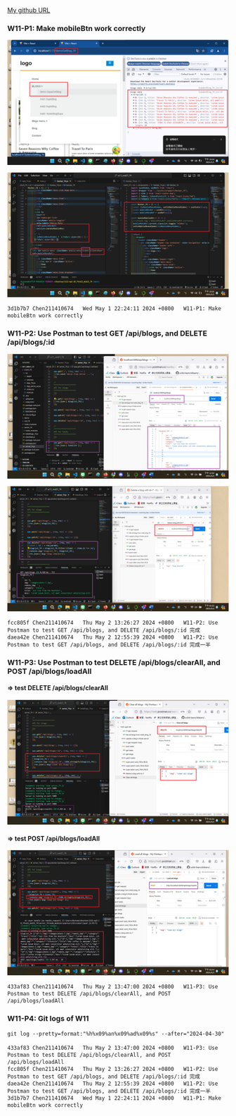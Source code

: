 [My github URL](https://github.com/CHEN211410674/1122-wp2-2N_74)

### W11-P1: Make mobileBtn work correctly
 
![](w11-p1-1.png)
 
![](w11-p1-2.png)

```
3d1b7b7 Chen211410674   Wed May 1 22:24:11 2024 +0800   W11-P1: Make mobileBtn work correctly

```

### W11-P2: Use Postman to test GET /api/blogs, and DELETE /api/blogs/:id
 
![](w11-p2-1.png)
 
![](w11-p2-2.png)

```
fcc805f Chen211410674   Thu May 2 13:26:27 2024 +0800   W11-P2: Use Postman to test GET /api/blogs, and DELETE /api/blogs/:id 完成
daea42e Chen211410674   Thu May 2 12:55:39 2024 +0800   W11-P2: Use Postman to test GET /api/blogs, and DELETE /api/blogs/:id 完成一半

```

### W11-P3: Use Postman to test DELETE /api/blogs/clearAll, and POST /api/blogs/loadAll
 
#### => test DELETE /api/blogs/clearAll
 
![](w11-p3-1.png)
 
#### => test POST /api/blogs/loadAll
 
![](w11-p3-2.png)

```
433af83 Chen211410674   Thu May 2 13:47:00 2024 +0800   W11-P3: Use Postman to test DELETE /api/blogs/clearAll, and POST /api/blogs/loadAll

```

### W11-P4: Git logs of W11


```
git log --pretty=format:"%h%x09%an%x09%ad%x09%s" --after="2024-04-30"
 
433af83 Chen211410674   Thu May 2 13:47:00 2024 +0800   W11-P3: Use Postman to test DELETE /api/blogs/clearAll, and POST /api/blogs/loadAll
fcc805f Chen211410674   Thu May 2 13:26:27 2024 +0800   W11-P2: Use Postman to test GET /api/blogs, and DELETE /api/blogs/:id 完成
daea42e Chen211410674   Thu May 2 12:55:39 2024 +0800   W11-P2: Use Postman to test GET /api/blogs, and DELETE /api/blogs/:id 完成一半
3d1b7b7 Chen211410674   Wed May 1 22:24:11 2024 +0800   W11-P1: Make mobileBtn work correctly
 
```